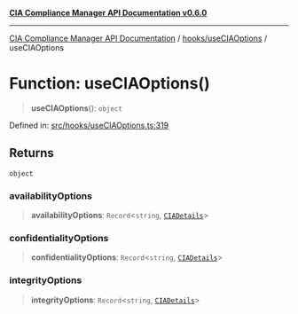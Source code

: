 [**CIA Compliance Manager API Documentation v0.6.0**](../../../README.md)

***

[CIA Compliance Manager API Documentation](../../../modules.md) / [hooks/useCIAOptions](../README.md) / useCIAOptions

# Function: useCIAOptions()

> **useCIAOptions**(): `object`

Defined in: [src/hooks/useCIAOptions.ts:319](https://github.com/Hack23/cia-compliance-manager/blob/ca083b463223765b22422b66b3a43930241849bd/src/hooks/useCIAOptions.ts#L319)

## Returns

`object`

### availabilityOptions

> **availabilityOptions**: `Record`\<`string`, [`CIADetails`](../../../types/cia/interfaces/CIADetails.md)\>

### confidentialityOptions

> **confidentialityOptions**: `Record`\<`string`, [`CIADetails`](../../../types/cia/interfaces/CIADetails.md)\>

### integrityOptions

> **integrityOptions**: `Record`\<`string`, [`CIADetails`](../../../types/cia/interfaces/CIADetails.md)\>
